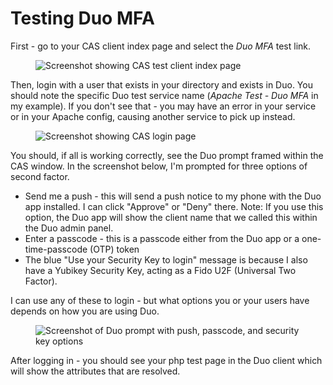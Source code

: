 # Testing Duo MFA

First - go to your CAS client index page and select the *Duo MFA* test link.


<figure>
  <img src="https://paulchauvet.github.io/deploying-cas/images/duo-mfa-0.png" alt="Screenshot showing CAS test client index page"/>
</figure>

Then, login with a user that exists in your directory and exists in Duo.  You should note the specific Duo test service name (*Apache Test - Duo MFA* in my example).  If you don't see that - you may have an error in your service or in your Apache config, causing another service to pick up instead.

<figure>
  <img src="https://paulchauvet.github.io/deploying-cas/images/duo-mfa-1.png" alt="Screenshot showing CAS login page"/>
</figure>

You should, if all is working correctly, see the Duo prompt framed within the CAS window.  In the screenshot below, I'm prompted for three options of second factor.
* Send me a push - this will send a push notice to my phone with the Duo app installed.  I can click "Approve" or "Deny" there.  Note: If you use this option, the Duo app will show the client name that we called this within the Duo admin panel.
* Enter a passcode - this is a passcode either from the Duo app or a one-time-passcode (OTP) token
* The blue "Use your Security Key to login" message is because I also have a Yubikey Security Key, acting as a Fido U2F (Universal Two Factor).  

I can use any of these to login - but what options you or your users have depends on how you are using Duo.

<figure>
  <img src="https://paulchauvet.github.io/deploying-cas/images/duo-mfa-2.png" alt="Screenshot of Duo prompt with push, passcode, and security key options"/>
</figure>

After logging in - you should see your php test page in the Duo client which will show the attributes that are resolved.